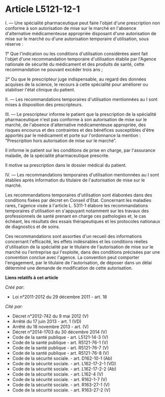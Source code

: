 # Article L5121-12-1

I. ― Une spécialité pharmaceutique peut faire l'objet d'une prescription non conforme à son autorisation de mise sur le
marché en l'absence d'alternative médicamenteuse appropriée disposant d'une autorisation de mise sur le marché ou d'une
autorisation temporaire d'utilisation, sous réserve :

1° Que l'indication ou les conditions d'utilisation considérées aient fait l'objet d'une recommandation temporaire
d'utilisation établie par l'Agence nationale de sécurité du médicament et des produits de santé, cette recommandation ne
pouvant excéder trois ans ;

2° Ou que le prescripteur juge indispensable, au regard des données acquises de la science, le recours à cette spécialité
pour améliorer ou stabiliser l'état clinique du patient.

II. ― Les recommandations temporaires d'utilisation mentionnées au I sont mises à disposition des prescripteurs.

III. ― Le prescripteur informe le patient que la prescription de la spécialité pharmaceutique n'est pas conforme à son
autorisation de mise sur le marché, de l'absence d'alternative médicamenteuse appropriée, des risques encourus et des
contraintes et des bénéfices susceptibles d'être apportés par le médicament et porte sur l'ordonnance la mention :
"Prescription hors autorisation de mise sur le marché”.

Il informe le patient sur les conditions de prise en charge, par l'assurance maladie, de la spécialité pharmaceutique
prescrite.

Il motive sa prescription dans le dossier médical du patient.

IV. ― Les recommandations temporaires d'utilisation mentionnées au I sont établies après information du titulaire de
l'autorisation de mise sur le marché.

Les recommandations temporaires d'utilisation sont élaborées dans des conditions fixées par décret en Conseil d'Etat.
Concernant les maladies rares, l'agence visée à l'article L. 5311-1 élabore les recommandations temporaires d'utilisation en
s'appuyant notamment sur les travaux des professionnels de santé prenant en charge ces pathologies et, le cas échéant, les
résultats des essais thérapeutiques et les protocoles nationaux de diagnostics et de soins.

Ces recommandations sont assorties d'un recueil des informations concernant l'efficacité, les effets indésirables et les
conditions réelles d'utilisation de la spécialité par le titulaire de l'autorisation de mise sur le marché ou l'entreprise
qui l'exploite, dans des conditions précisées par une convention conclue avec l'agence. La convention peut comporter
l'engagement, par le titulaire de l'autorisation, de déposer dans un délai déterminé une demande de modification de cette
autorisation.

**Liens relatifs à cet article**

_Créé par_:

  - Loi n°2011-2012 du 29 décembre 2011 - art. 18

_Cité par_:

  - Décret n°2012-742 du 9 mai 2012 (V)
  - Arrêté du 17 juin 2013 - art. 1 (VD)
  - Arrêté du 18 novembre 2013 - art. (V)
  - Décret n°2014-1703 du 30 décembre 2014 (V)
  - Code de la santé publique - art. L5121-14-3 (V)
  - Code de la santé publique - art. R5121-76-1 (V)
  - Code de la santé publique - art. R5121-76-7 (V)
  - Code de la santé publique - art. R5121-76-8 (V)
  - Code de la sécurité sociale. - art. D162-10-1 (Ab)
  - Code de la sécurité sociale. - art. L162-17-2-1 (VD)
  - Code de la sécurité sociale. - art. L162-17-2-2 (Ab)
  - Code de la sécurité sociale. - art. L162-4 (V)
  - Code de la sécurité sociale. - art. R162-1-7 (V)
  - Code de la sécurité sociale. - art. R163-27-1 (V)
  - Code de la sécurité sociale. - art. R163-27-2 (V)

